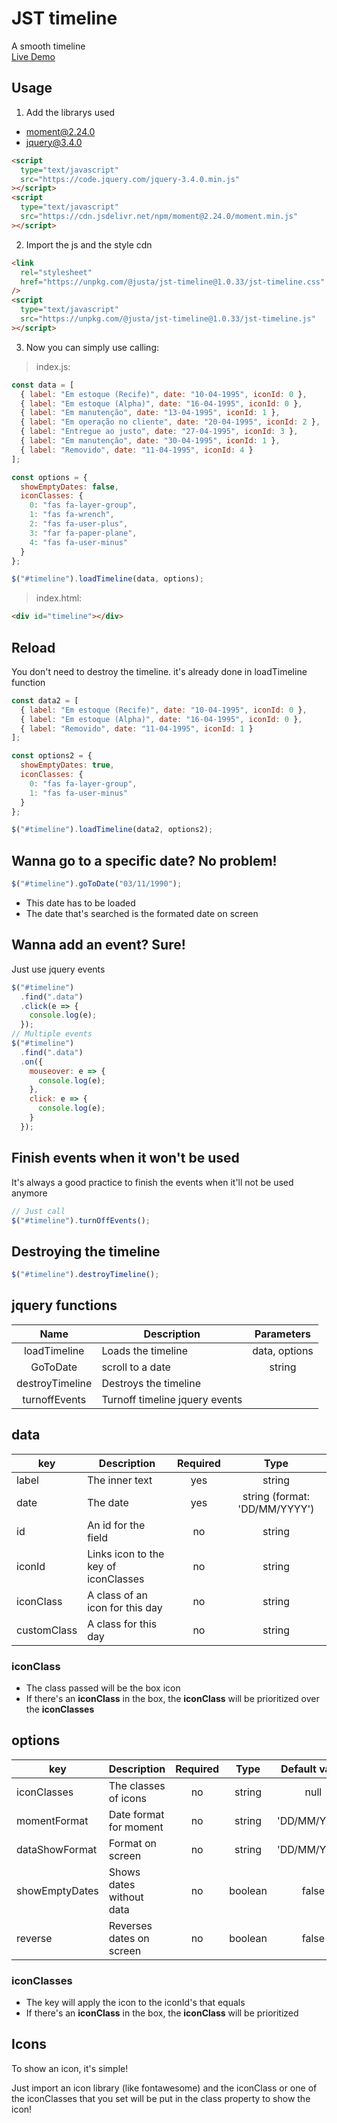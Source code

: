 # JST timeline

A smooth timeline<br />
[Live Demo](https://codesandbox.io/s/xpxw6k7okw)

## Usage

1. Add the librarys used

- moment@2.24.0
- jquery@3.4.0

```html
<script
  type="text/javascript"
  src="https://code.jquery.com/jquery-3.4.0.min.js"
></script>
<script
  type="text/javascript"
  src="https://cdn.jsdelivr.net/npm/moment@2.24.0/moment.min.js"
></script>
```

2. Import the js and the style cdn

```html
<link
  rel="stylesheet"
  href="https://unpkg.com/@justa/jst-timeline@1.0.33/jst-timeline.css"
/>
<script
  type="text/javascript"
  src="https://unpkg.com/@justa/jst-timeline@1.0.33/jst-timeline.js"
></script>
```

3. Now you can simply use calling:

> index.js:

```javascript
const data = [
  { label: "Em estoque (Recife)", date: "10-04-1995", iconId: 0 },
  { label: "Em estoque (Alpha)", date: "16-04-1995", iconId: 0 },
  { label: "Em manutenção", date: "13-04-1995", iconId: 1 },
  { label: "Em operação no cliente", date: "20-04-1995", iconId: 2 },
  { label: "Entregue ao justo", date: "27-04-1995", iconId: 3 },
  { label: "Em manutenção", date: "30-04-1995", iconId: 1 },
  { label: "Removido", date: "11-04-1995", iconId: 4 }
];

const options = {
  showEmptyDates: false,
  iconClasses: {
    0: "fas fa-layer-group",
    1: "fas fa-wrench",
    2: "fas fa-user-plus",
    3: "far fa-paper-plane",
    4: "fas fa-user-minus"
  }
};

$("#timeline").loadTimeline(data, options);
```

> index.html:

```html
<div id="timeline"></div>
```

## Reload

You don't need to destroy the timeline. it's already done in loadTimeline function

```javascript
const data2 = [
  { label: "Em estoque (Recife)", date: "10-04-1995", iconId: 0 },
  { label: "Em estoque (Alpha)", date: "16-04-1995", iconId: 0 },
  { label: "Removido", date: "11-04-1995", iconId: 1 }
];

const options2 = {
  showEmptyDates: true,
  iconClasses: {
    0: "fas fa-layer-group",
    1: "fas fa-user-minus"
  }
};

$("#timeline").loadTimeline(data2, options2);
```

## Wanna go to a specific date? No problem!

```javascript
$("#timeline").goToDate("03/11/1990");
```

- This date has to be loaded
- The date that's searched is the formated date on screen

## Wanna add an event? Sure!

Just use jquery events

```javascript
$("#timeline")
  .find(".data")
  .click(e => {
    console.log(e);
  });
// Multiple events
$("#timeline")
  .find(".data")
  .on({
    mouseover: e => {
      console.log(e);
    },
    click: e => {
      console.log(e);
    }
  });
```

## Finish events when it won't be used

It's always a good practice to finish the events when it'll not be used anymore

```javascript
// Just call
$("#timeline").turnOffEvents();
```

## Destroying the timeline

```javascript
$("#timeline").destroyTimeline();
```

## jquery functions

|      Name       | Description                    |  Parameters   |
| :-------------: | ------------------------------ | :-----------: |
|  loadTimeline   | Loads the timeline             | data, options |
|    GoToDate     | scroll to a date               |    string     |
| destroyTimeline | Destroys the timeline          |               |
|  turnoffEvents  | Turnoff timeline jquery events |               |

## data

| key         | Description                          | Required |             Type              |
| ----------- | ------------------------------------ | :------: | :---------------------------: |
| label       | The inner text                       |   yes    |            string             |
| date        | The date                             |   yes    | string (format: 'DD/MM/YYYY') |
| id          | An id for the field                  |    no    |            string             |
| iconId      | Links icon to the key of iconClasses |    no    |            string             |
| iconClass   | A class of an icon for this day      |    no    |            string             |
| customClass | A class for this day                 |    no    |            string             |

### iconClass

- The class passed will be the box icon
- If there's an **iconClass** in the box, the **iconClass** will be prioritized over the **iconClasses**

## options

| key            | Description              | Required |  Type   | Default value |
| -------------- | ------------------------ | :------: | :-----: | :-----------: |
| iconClasses    | The classes of icons     |    no    | string  |     null      |
| momentFormat   | Date format for moment   |    no    | string  | 'DD/MM/YYYY'  |
| dataShowFormat | Format on screen         |    no    | string  | 'DD/MM/YYYY'  |
| showEmptyDates | Shows dates without data |    no    | boolean |     false     |
| reverse        | Reverses dates on screen |    no    | boolean |     false     |

### iconClasses

- The key will apply the icon to the iconId's that equals
- If there's an **iconClass** in the box, the **iconClass** will be prioritized

## Icons

To show an icon, it's simple!

Just import an icon library (like fontawesome) and the iconClass or one of the iconClasses that you set will be put in the class property to show the icon!
